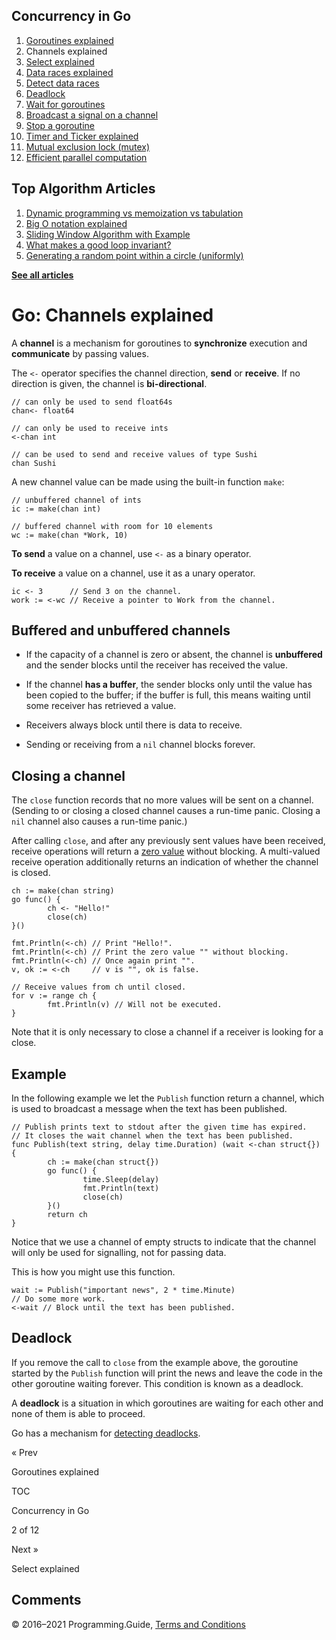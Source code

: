 



## Concurrency in Go

1.  [Goroutines explained](goroutines-explained.html)
2.  Channels explained
3.  [Select explained](select-explained.html)
4.  [Data races explained](data-races-explained.html)
5.  [Detect data races](detect-data-races.html)
6.  [Deadlock](detect-deadlock.html)
7.  [Wait for goroutines](wait-for-goroutines-waitgroup.html)
8.  [Broadcast a signal on a channel](broadcast-channel.html)
9.  [Stop a goroutine](stop-goroutine.html)
10. [Timer and Ticker explained](time-reset-wait-stop-timeout-cancel-interval.html)
11. [Mutual exclusion lock (mutex)](mutex-explained.html)
12. [Efficient parallel computation](efficient-parallel-computation.html)



## Top Algorithm Articles

1.  [Dynamic programming vs memoization vs tabulation](../dynamic-programming-vs-memoization-vs-tabulation.html)
2.  [Big O notation explained](../big-o-notation-explained.html)
3.  [Sliding Window Algorithm with Example](../sliding-window-example.html)
4.  [What makes a good loop invariant?](../what-makes-a-good-loop-invariant.html)
5.  [Generating a random point within a circle (uniformly)](../random-point-within-circle.html)

[**See all articles**](../index.html)

# Go: Channels explained

A **channel** is a mechanism for goroutines to **synchronize** execution and **communicate** by passing values.

The `<-` operator specifies the channel direction, **send** or **receive**. If no direction is given, the channel is **bi-directional**.

    // can only be used to send float64s
    chan<- float64

    // can only be used to receive ints
    <-chan int

    // can be used to send and receive values of type Sushi
    chan Sushi

A new channel value can be made using the built-in function `make`:

    // unbuffered channel of ints
    ic := make(chan int)

    // buffered channel with room for 10 elements
    wc := make(chan *Work, 10)

**To send** a value on a channel, use `<-` as a binary operator.

**To receive** a value on a channel, use it as a unary operator.

    ic <- 3      // Send 3 on the channel.
    work := <-wc // Receive a pointer to Work from the channel.

## Buffered and unbuffered channels

- If the capacity of a channel is zero or absent, the channel is **unbuffered** and the sender blocks until the receiver has received the value.

- If the channel **has a buffer**, the sender blocks only until the value has been copied to the buffer; if the buffer is full, this means waiting until some receiver has retrieved a value.

- Receivers always block until there is data to receive.

- Sending or receiving from a `nil` channel blocks forever.

## Closing a channel

The `close` function records that no more values will be sent on a channel. (Sending to or closing a closed channel causes a run-time panic. Closing a `nil` channel also causes a run-time panic.)

After calling `close`, and after any previously sent values have been received, receive operations will return a [zero value](default-zero-value.html) without blocking. A multi-valued receive operation additionally returns an indication of whether the channel is closed.

    ch := make(chan string)
    go func() {
            ch <- "Hello!"
            close(ch)
    }()

    fmt.Println(<-ch) // Print "Hello!".
    fmt.Println(<-ch) // Print the zero value "" without blocking.
    fmt.Println(<-ch) // Once again print "".
    v, ok := <-ch     // v is "", ok is false.

    // Receive values from ch until closed.
    for v := range ch {
            fmt.Println(v) // Will not be executed.
    }

Note that it is only necessary to close a channel if a receiver is looking for a close.

## Example

In the following example we let the `Publish` function return a channel, which is used to broadcast a message when the text has been published.

    // Publish prints text to stdout after the given time has expired.
    // It closes the wait channel when the text has been published.
    func Publish(text string, delay time.Duration) (wait <-chan struct{}) {
            ch := make(chan struct{})
            go func() {
                    time.Sleep(delay)
                    fmt.Println(text)
                    close(ch)
            }()
            return ch
    }

Notice that we use a channel of empty structs to indicate that the channel will only be used for signalling, not for passing data.

This is how you might use this function.

    wait := Publish("important news", 2 * time.Minute)
    // Do some more work.
    <-wait // Block until the text has been published.

## Deadlock

If you remove the call to `close` from the example above, the goroutine started by the `Publish` function will print the news and leave the code in the other goroutine waiting forever. This condition is known as a deadlock.

A **deadlock** is a situation in which goroutines are waiting for each other and none of them is able to proceed.

Go has a mechanism for [detecting deadlocks](detect-deadlock.html).

<a href="goroutines-explained.html" class="prev"></a>

« Prev

Goroutines explained

[](go-concurrency-tutorial.html#toc)

TOC

Concurrency in Go

2 of 12

<a href="select-explained.html" class="next"></a>

Next »

Select explained

## Comments



© 2016–2021 Programming.Guide, [Terms and Conditions](../terms-and-conditions.html)
